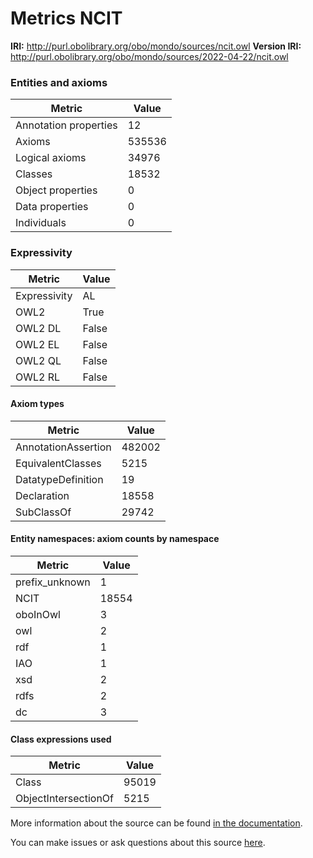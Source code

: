# Metrics NCIT

**IRI:** http://purl.obolibrary.org/obo/mondo/sources/ncit.owl
**Version IRI:** http://purl.obolibrary.org/obo/mondo/sources/2022-04-22/ncit.owl

### Entities and axioms

| Metric | Value |
| ------ | ----- |
| Annotation properties | 12 |
| Axioms | 535536 |
| Logical axioms | 34976 |
| Classes | 18532 |
| Object properties | 0 |
| Data properties | 0 |
| Individuals | 0 |


### Expressivity

| Metric | Value |
| ------ | ----- |
| Expressivity | AL |
| OWL2 | True |
| OWL2 DL | False |
| OWL2 EL | False |
| OWL2 QL | False |
| OWL2 RL | False |

#### Axiom types

| Metric | Value |
| ------ | ----- |
| AnnotationAssertion | 482002 |
| EquivalentClasses | 5215 |
| DatatypeDefinition | 19 |
| Declaration | 18558 |
| SubClassOf | 29742 |


#### Entity namespaces: axiom counts by namespace

| Metric | Value |
| ------ | ----- |
| prefix_unknown | 1 |
| NCIT | 18554 |
| oboInOwl | 3 |
| owl | 2 |
| rdf | 1 |
| IAO | 1 |
| xsd | 2 |
| rdfs | 2 |
| dc | 3 |


#### Class expressions used

| Metric | Value |
| ------ | ----- |
| Class | 95019 |
| ObjectIntersectionOf | 5215 |


More information about the source can be found [in the documentation](../sources.md).

You can make issues or ask questions about this source [here](https://github.com/monarch-initiative/mondo-ingest/issues).

